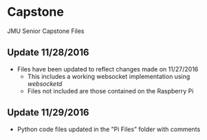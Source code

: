 # Capstone
JMU Senior Capstone Files

## Update 11/28/2016
* Files have been updated to reflect changes made on 11/27/2016
  * This includes a working websocket implementation using *websocketd*
  * Files not included are those contained on the Raspberry Pi

## Update 11/29/2016
* Python code files updated in the "Pi Files" folder with comments
